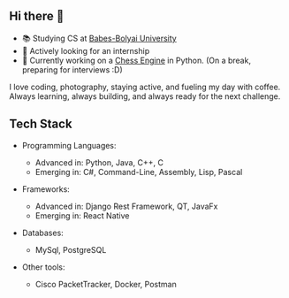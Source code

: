 ## Hi there 👋
- 📚 Studying CS at [Babes-Bolyai University](http://cs.ubbcluj.ro)
- 🤝 Actively looking for an internship
- 🧠 Currently working on a [Chess Engine](https://github.com/danhepai/ChessEngine) in Python. (On a break, preparing for interviews :D)

I love coding, photography, staying active, and fueling my day with coffee. Always learning, always building, and always ready for the next challenge.

## Tech Stack
* Programming Languages:
  - Advanced in: Python, Java, C++, C
  - Emerging in: C#, Command-Line, Assembly, Lisp, Pascal
 
* Frameworks:
  - Advanced in: Django Rest Framework, QT, JavaFx
  - Emerging in: React Native

* Databases:
  - MySql, PostgreSQL

* Other tools:
  - Cisco PacketTracker, Docker, Postman
